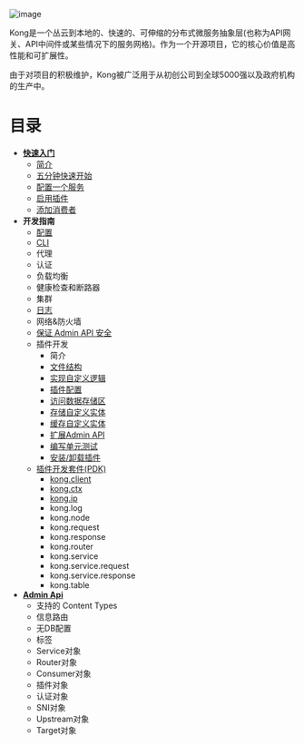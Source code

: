 ![image](https://user-images.githubusercontent.com/2004103/57691648-59208500-7677-11e9-9b6f-21ee0eb5a4dd.png)

Kong是一个丛云到本地的、快速的、可伸缩的分布式微服务抽象层(也称为API网关、API中间件或某些情况下的服务网格)。作为一个开源项目，它的核心价值是高性能和可扩展性。

由于对项目的积极维护，Kong被广泛用于从初创公司到全球5000强以及政府机构的生产中。


# 目录

* [**快速入门**](GETTING-STARTED)
    * [简介](GETTING-STARTED/introduction.md)
    * [五分钟快速开始](GETTING-STARTED/quickstart.md)  
    * [配置一个服务](GETTING-STARTED/configuring-a-service.md)   
    * [启用插件](GETTING-STARTED/enabling-plugins.md)  
    * [添加消费者](GETTING-STARTED/adding-consumers.md)   
* **开发指南**
    * [配置](GUIDES&REFERENCES/configuration.md)    
    * [CLI](GUIDES&REFERENCES/cli.md)    
    * 代理    
    * 认证     
    * 负载均衡  
    * 健康检查和断路器
    * 集群  
    * [日志](GUIDES&REFERENCES/logging.md)  
    * 网络&防火墙  
    * [保证 Admin API 安全](GUIDES&REFERENCES/secure-admin-api.md)  
    * 插件开发
        * 简介
        * [文件结构](GUIDES&REFERENCES/plugin-development/file-structure.md)
        * [实现自定义逻辑](GUIDES&REFERENCES/plugin-development/custom-logic.md)
        * [插件配置](GUIDES&REFERENCES/plugin-development/plugin-configuration)
        * [访问数据存储区](GUIDES&REFERENCES/plugin-development/access-the-datastore.md)
        * [存储自定义实体](GUIDES&REFERENCES/plugin-development/custom-entities.md)
        * [缓存自定义实体](GUIDES&REFERENCES/plugin-development/entities-cache.md)
        * [扩展Admin API](GUIDES&REFERENCES/plugin-development/admin-api.md)
        * [编写单元测试](GUIDES&REFERENCES/plugin-development/tests.md)
        * [安装/卸载插件](GUIDES&REFERENCES/plugin-development/distribution.md)
    * [插件开发套件(PDK)](GUIDES&REFERENCES/PDK/pdk.md)
        * [kong.client](GUIDES&REFERENCES/PDK/kong-client.md)
        * [kong.ctx](GUIDES&REFERENCES/PDK/kong-ctx.md)
        * [kong.ip](GUIDES&REFERENCES/PDK/kong-ip.md)
        * kong.log
        * kong.node
        * kong.request
        * kong.response
        * kong.router
        * kong.service
        * kong.service.request
        * kong.service.response
        * kong.table
* [**Admin Api**](ADMIN-API)
    * 支持的 Content Types
    * 信息路由
    * 无DB配置
    * 标签
    * Service对象
    * Router对象
    * Consumer对象
    * 插件对象
    * 认证对象
    * SNI对象
    * Upstream对象
    * Target对象

